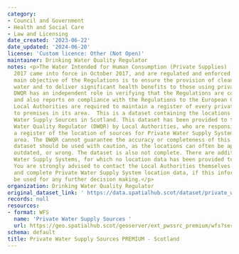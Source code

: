 ```yaml
---
category:
- Council and Government
- Health and Social Care
- Law and Licensing
date_created: '2023-06-22'
date_updated: '2024-06-20'
license: 'Custom licence: Other (Not Open)'
maintainer: Drinking Water Quality Regulator
notes: <p>The Water Intended for Human Consumption (Private Supplies) (Scotland) Regulations
  2017 came into force in October 2017, and are regulated and enforced by Local Authorities.  The
  main objective of the Regulations is to ensure the provision of clean, safe drinking
  water and to deliver significant health benefits to those using private water supplies.  The
  DWQR has an independent role in verifying that the Regulations are complied with
  and also reports on compliance with the Regulations to the European Commission.
  Local Authorities are required to maintain a register of every private water supply
  to premises in its area.  This is a dataset containing the locations of Private
  Water Supply Sources in Scotland. This dataset has been provided to the Drinking
  Water Quality Regulator (DWQR) by Local Authorities, who are responsible for keeping
  a register of the location of sources for Private Water Supply Systems in their
  area. The DWQR cannot guarantee the accuracy or completeness of this dataset. The
  dataset should be used with caution, as the locations can often be approximate,
  outdated, or wrong. The dataset is also not complete. There are additional Private
  Water Supply Systems, for which no location data has been provided to the DWQR.
  You are strongly advised to contact the Local Authorities themselves to get accurate
  and complete Private Water Supply System location data, if this information is to
  be used for any further decision making.</p>
organization: Drinking Water Quality Regulator
original_dataset_link: ' https://data.spatialhub.scot/dataset/private_water_supply_sources_premium-dwqr'
records: null
resources:
- format: WFS
  name: 'Private Water Supply Sources '
  url: https://geo.spatialhub.scot/geoserver/ext_pwssrc_premium/wfs?service=wfs&typeName=ext_pwssrc_premium:pub_pwssrc_premium
schema: default
title: Private Water Supply Sources PREMIUM - Scotland
---
```

